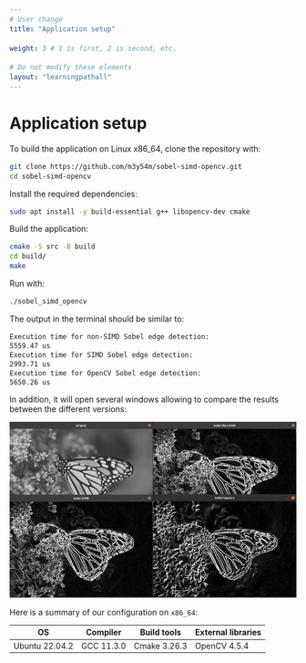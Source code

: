 ```yaml
---
# User change
title: "Application setup" 

weight: 3 # 1 is first, 2 is second, etc.

# Do not modify these elements
layout: "learningpathall"
---
```


# Application setup

To build the application on Linux x86_64, clone the repository with:

```bash
git clone https://github.com/m3y54m/sobel-simd-opencv.git
cd sobel-simd-opencv
```

Install the required dependencies:

```bash
sudo apt install -y build-essential g++ libopencv-dev cmake
```

Build the application:
```bash
cmake -S src -B build
cd build/
make
```

Run with:
```bash
./sobel_simd_opencv
```

The output in the terminal should be similar to:
```output
Execution time for non-SIMD Sobel edge detection:
5559.47 us
Execution time for SIMD Sobel edge detection:
2993.71 us
Execution time for OpenCV Sobel edge detection:
5650.26 us
```
In addition, it will open several windows allowing to compare the results between the different versions:

![Sobel filter output#center](output_sobel.jpg)

Here is a summary of our configuration on `x86_64`:

| OS | Compiler | Build tools | External libraries |
| -- | -------- | ----------- | ------------------ |
| Ubuntu 22.04.2 | GCC 11.3.0 | Cmake 3.26.3 | OpenCV 4.5.4 |

